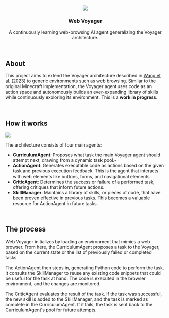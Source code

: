 <!--- Banner -->
<br />
<p align="center">
<a href="#"><img src="https://i.ibb.co/7pKLTjw/image.png"></a>
<h3 align="center">Web Voyager</h3>
<p align="center">A continuously learning web-browsing AI agent generalizing the Voyager architecture.</p>


<!--- About --><br />
## About

This project aims to extend the Voyager architecture described in [Wang et al. (2023)](https://arxiv.org/abs/2305.16291) to generic environments such as web browsing.
Similar to the original Minecraft implementation, the Voyager agent uses code as an action space and autonomously builds an ever-expanding library of skills while continuously exploring its environment. This is a **work in progress**.

<!--- The agents --><br />
## How it works
<a href="#"><img src="https://github.com/MineDojo/Voyager/blob/main/images/pull.png?raw=true"></a>

The architecture consists of four main agents:

- **CurriculumAgent**: Proposes what task the main Voyager agent should attempt next, drawing from a dynamic task pool.-
-  **ActionAgent**: Generates executable code as actions based on the given task and previous execution feedback. This is the agent that interacts with web elements like buttons, forms, and navigational elements.
- **CriticAgent**: Determines the success or failure of a performed task, offering critiques that inform future actions.
- **SkillManager**: Maintains a library of skills, or pieces of code, that have been proven effective in previous tasks. This becomes a valuable resource for ActionAgent in future tasks.

<!--- The process --><br />
## The process
Web Voyager initializes by loading an environment that mimics a web browser. From here, the CurriculumAgent proposes a task to the Voyager, based on the current state or the list of previously failed or completed tasks.

The ActionAgent then steps in, generating Python code to perform the task. It consults the SkillManager to reuse any existing code snippets that could be useful for the task at hand.
The code is executed in the browser environment, and the changes are monitored.

The CriticAgent evaluates the result of the task. If the task was successful, the new skill is added to the SkillManager, and the task is marked as complete in the CurriculumAgent.
If it fails, the task is sent back to the CurriculumAgent's pool for future attempts.
